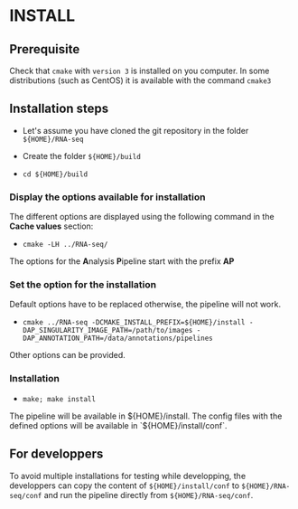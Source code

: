 # INSTALL 

## Prerequisite

Check that `cmake` with  `version 3` is installed on you computer.
In some distributions (such as CentOS) it is available with the command `cmake3`

## Installation steps

* Let's assume you have cloned the git repository in the folder `${HOME}/RNA-seq`

* Create the folder `${HOME}/build`

* `cd ${HOME}/build`

### Display the options available for installation

The different options are displayed using the following command in the **Cache values** section:

* `cmake -LH ../RNA-seq/`

The options for the **A**nalysis **P**ipeline start with the prefix **AP**


### Set the option for the installation

Default options have to be replaced otherwise, the pipeline will not work.

* `cmake ../RNA-seq -DCMAKE_INSTALL_PREFIX=${HOME}/install -DAP_SINGULARITY_IMAGE_PATH=/path/to/images -DAP_ANNOTATION_PATH=/data/annotations/pipelines`

Other options can be provided.

### Installation

* `make; make install`

The pipeline will be available in ${HOME}/install. 
The config files with the defined options will be available in `${HOME}/install/conf`.

## For developpers

To avoid multiple installations for testing while developping, the developpers can copy the content of `${HOME}/install/conf` to `${HOME}/RNA-seq/conf` and run the pipeline directly from `${HOME}/RNA-seq/conf`.




